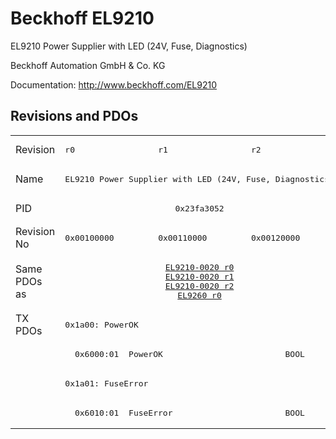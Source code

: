 # Beckhoff EL9210

EL9210 Power Supplier with LED (24V, Fuse, Diagnostics)

Beckhoff Automation GmbH & Co. KG

Documentation: <a href="http://www.beckhoff.com/EL9210">http://www.beckhoff.com/EL9210</a>

## Revisions and PDOs
<table>
<tr >
<td class="first">Revision</td>
<td ><pre>r0</pre></td>
<td ><pre>r1</pre></td>
<td ><pre>r2</pre></td>
</tr>
<tr >
<td class="first">Name</td>
<td  colspan=3 align="center"><pre>EL9210 Power Supplier with LED (24V, Fuse, Diagnostics)</pre></td>
</tr>
<tr >
<td class="first">PID</td>
<td  colspan=3 align="center"><pre>0x23fa3052</pre></td>
</tr>
<tr >
<td class="first">Revision No</td>
<td ><pre>0x00100000</pre></td>
<td ><pre>0x00110000</pre></td>
<td ><pre>0x00120000</pre></td>
</tr>
<tr >
<td class="first">Same PDOs as</td>
<td  colspan=3 align="center"><pre><a href="EL9210-0020">EL9210-0020 r0</a><br/><a href="EL9210-0020">EL9210-0020 r1</a><br/><a href="EL9210-0020">EL9210-0020 r2</a><br/><a href="EL9260">EL9260 r0</a></pre></td>
</tr>
<tr class="txpdo pdosection">
<td class="first" rowspan=4 valign=top>TX PDOs</td>
<td colspan=3 align="left"><pre>0x1a00: PowerOK</pre></td>
<td></td>
</tr>
<tr class="txpdo">
<td class="first" colspan=3 align="left"><pre>  0x6000:01  PowerOK                         BOOL</pre></td>
</tr>
<tr class="txpdo pdosection">
<td class="first" colspan=3 align="left"><pre>0x1a01: FuseError</pre></td>
</tr>
<tr class="txpdo">
<td class="first" colspan=3 align="left"><pre>  0x6010:01  FuseError                       BOOL</pre></td>
</tr>
</table>
